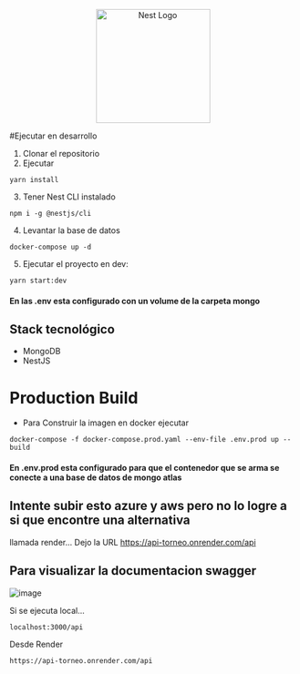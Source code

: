 <p align="center">
  <a href="http://nestjs.com/" target="blank"><img src="https://nestjs.com/img/logo-small.svg" width="200" alt="Nest Logo" /></a>
</p>

#Ejecutar en desarrollo

1. Clonar el repositorio
2. Ejecutar
```
yarn install
```

3. Tener Nest CLI instalado
```
npm i -g @nestjs/cli
```

4. Levantar la base de datos
```
docker-compose up -d
```

5. Ejecutar el proyecto en dev:
```
yarn start:dev
```

#### En las .env esta configurado con un volume de la carpeta mongo

## Stack tecnológico
* MongoDB
* NestJS

# Production Build
* Para Construir la imagen en docker ejecutar
```
docker-compose -f docker-compose.prod.yaml --env-file .env.prod up --build
```
#### En .env.prod esta configurado para que el contenedor que se arma se conecte a una base de datos de mongo atlas

## Intente subir esto azure y aws pero no lo logre a si que encontre una alternativa 
llamada render... Dejo la URL https://api-torneo.onrender.com/api 

## Para visualizar la documentacion swagger
![image](https://user-images.githubusercontent.com/11765730/210153386-f158cd2f-6d3b-4417-abb3-12a4f982e3be.png)

Si se ejecuta local...
```
localhost:3000/api
```

Desde Render
```
https://api-torneo.onrender.com/api
```
